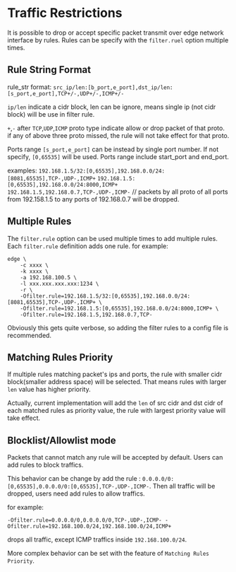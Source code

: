 # Traffic Restrictions

It is possible to drop or accept specific packet transmit over edge network
interface by rules. Rules can be specify with the `filter.ruel` option multiple
times.

## Rule String Format

rule_str format: `src_ip/len:[b_port,e_port],dst_ip/len:[s_port,e_port],TCP+/-,UDP+/-,ICMP+/-`

`ip/len` indicate a cidr block, len can be ignore, means single ip (not cidr block) will be use in filter rule.

`+`,`-` after `TCP`,`UDP`,`ICMP` proto type indicate allow or drop packet of that proto. if any of above three proto missed, the rule will not take effect for that proto.

Ports range `[s_port,e_port]` can be instead by single port number. If not specify, `[0,65535]` will be used. Ports range include start_port and end_port.

examples:
`192.168.1.5/32:[0,65535],192.168.0.0/24:[8081,65535],TCP-,UDP-,ICMP+`
`192.168.1.5:[0,65535],192.168.0.0/24:8000,ICMP+`
`192.168.1.5,192.168.0.7,TCP-,UDP-,ICMP-` // packets by all proto of all ports from 192.158.1.5 to any ports of 192.168.0.7 will be dropped.

## Multiple Rules

The `filter.rule` option can be used multiple times to add multiple rules. Each
`filter.rule` definition adds one rule. for example:

```
edge \
    -c xxxx \
    -k xxxx \
    -a 192.168.100.5 \
    -l xxx.xxx.xxx.xxx:1234 \
    -r \
    -Ofilter.rule=192.168.1.5/32:[0,65535],192.168.0.0/24:[8081,65535],TCP-,UDP-,ICMP+ \
    -Ofilter.rule=192.168.1.5:[0,65535],192.168.0.0/24:8000,ICMP+ \
    -Ofilter.rule=192.168.1.5,192.168.0.7,TCP-
```

Obviously this gets quite verbose, so adding the filter rules to a config file
is recommended.

## Matching Rules Priority

If multiple rules matching packet's ips and ports, the rule with smaller cidr block(smaller address space) will be selected. That means rules with larger `len` value has higher priority.

Actually, current implementation will add the `len` of src cidr and dst cidr of each matched rules as priority value, the rule with largest priority value will take effect.

## Blocklist/Allowlist mode

Packets that cannot match any rule will be accepted by default. Users can add rules to block traffics.

This behavior can be change by add the rule : `0.0.0.0/0:[0,65535],0.0.0.0/0:[0,65535],TCP-,UDP-,ICMP-`. Then all traffic will be dropped, users need add rules to allow traffics. 

for example:
```
-Ofilter.rule=0.0.0.0/0,0.0.0.0/0,TCP-,UDP-,ICMP- -Ofilter.rule=192.168.100.0/24,192.168.100.0/24,ICMP+
```
drops all traffic, except ICMP traffics inside `192.168.100.0/24`.

More complex behavior can be set with the feature of `Matching Rules Priority`.

